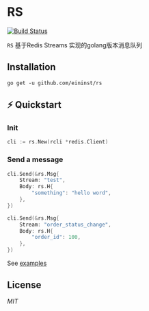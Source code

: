 # RS

[![Build Status](https://travis-ci.org/ivpusic/grpool.svg?branch=master)](https://github.com/infinitasx/easi-go-aws)

`RS` 基于Redis Streams 实现的golang版本消息队列

## Installation
```text
go get -u github.com/eininst/rs
```
## ⚡ Quickstart

### Init

```go
cli := rs.New(rcli *redis.Client)
```


### Send a message
```go
cli.Send(&rs.Msg{
    Stream: "test",
    Body: rs.H{
        "something": "hello word",
    },
})

cli.Send(&rs.Msg{
    Stream: "order_status_change",
    Body: rs.H{
        "order_id": 100,
    },
})
```

See [examples](/examples)

## License
*MIT*